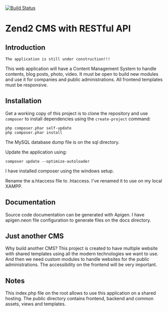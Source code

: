 [![Build Status](https://travis-ci.org/andreafiori/zend2-cms-with-restful-api.svg?branch=master)](https://travis-ci.org/andreafiori/zend2-cms-with-restful-api)

Zend2 CMS with RESTful API
=======================

Introduction
--------------

    The application is still under construction!!!

This web application will have a Content Management System to handle contents, blog posts, photo, video.
It must be open to build new modules and use it for companies and public administrations.
All frontend templates must be responsive.

Installation
--------------

Get a working copy of this project is to clone the repository and use `composer` to install dependencies using the `create-project` command:

    php composer.phar self-update
    php composer.phar install

The MySQL database dump file is on the sql directory.

Update the application using:
    
    composer update --optimize-autoloader

I have installed composer using the windows setup.

Rename the a.htaccess file to .htaccess. I've renamed it to use on my local XAMPP.

Documentation
------------

Source code documentation can be generated with Apigen.
I have apigen.neon file configuration to generate files on the docs directory.

Just another CMS
-------------------

Why build another CMS? This project is created to have multiple website with shared templates using all the modern
technologies we want to use. And then we need custom modules to handle websites for the public administrations.
The accessibility on the frontend will be very important.

Notes
------------

This index.php file on the root allows to use this application on a shared hosting.
The public directory contains frontend, backend and common assets, views and templates.
